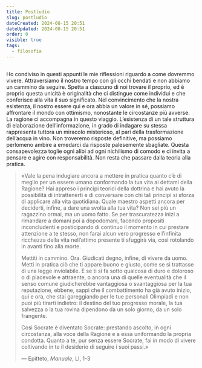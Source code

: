```yaml
---
title: Postludio
slug: postludio
dateCreated: 2024-08-15 20:51
dateUpdated: 2024-08-15 20:51
order: 0
visible: true
tags:
  - filosofia
---
```


##

<span class="newthought">Ho condiviso</span> in questi appunti le mie riflessioni riguardo a come dovremmo vivere. Attraversiamo il nostro tempo con gli occhi bendati e non abbiamo un cammino da seguire. Spetta a ciascuno di noi trovare il proprio, ed è proprio questa unicità è originalità che ci distingue come individui e che conferisce alla vita il suo significato. Nel convincimento che la nostra esistenza, il nostro essere qui e ora abbia un valore in sé, possiamo affrontare il mondo con ottimismo, nonostante le circostanze più avverse. La ragione ci accompagna in questo viaggio. L’esistenza di un tale struttura di elaborazione dell’informazione, in grado di indagare su stessa rappresenta tuttora un miracolo misterioso, al pari della trasformazione dell’acqua in vino. Non troveremo risposte definitive, ma possiamo perlomeno ambire a emedarci da risposte palesemente sbagliate. Questa consapevolezza toglie ogni alibi ad ogni nichilismo di comodo e ci invita a pensare e agire con responsabilità. Non resta che passare dalla teoria alla pratica.

<div class='epigraph'>

> «Vale la pena indugiare ancora a mettere in pratica quanto c’è di meglio per un essere umano conformando la tua vita ai dettami della Ragione? Hai appreso i princìpi teorici della dottrina e hai avuto la possibilità di intrattenerti e di conversare con chi tali princìpi si sforza di applicare alla vita quotidiana. Quale maestro aspetti ancora per deciderti, infine, a dare una svolta alla tua vita? Non sei più un ragazzino ormai, ma un uomo fatto. Se per trascuratezza inizi a rimandare a domani poi a dopodomani, facendo propositi inconcludenti e posticipando di continuo il momento in cui prestare attenzione a te stesso, non farai alcun vero progresso e l’infinita ricchezza della vita nell’attimo presente ti sfuggirà via, così rotolando in avanti fino alla morte.
>
> Mettiti in cammino. Ora. Giudicati degno, infine, di vivere da uomo. Metti in pratica ciò che ti appare buono e giusto, come se si trattasse di una legge inviolabile. E se ti si fa sotto qualcosa di duro e doloroso o di piacevole e attraente, o ancora una di quelle eventualità che il senso comune giudicherebbe vantaggiosa o svantaggiosa per la tua reputazione, ebbene, sappi che il combattimento ha già avuto inizio, qui e ora, che stai gareggiando per le tue personali Olimpiadi e non puoi più tirarti indietro: il destino del tuo progresso morale, la tua salvezza o la tua rovina dipendono da un solo giorno, da un solo frangente.
>
> Così Socrate è diventato Socrate: prestando ascolto, in ogni circostanza, alla voce della Ragione e a essa uniformando la propria condotta. Quanto a te, pur senza essere Socrate, fai in modo di vivere coltivando in te il desiderio di seguire i suoi passi.» <footer> — Epitteto, _Manuale_, LI, 1-3</footer>

</div>
